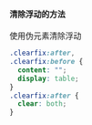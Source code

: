 #### 清除浮动的方法

使用伪元素清除浮动

```css
.clearfix:after,
.clearfix:before {
  content: "";
  display: table;
}
.clearfix:after {
  clear: both;
}
```

